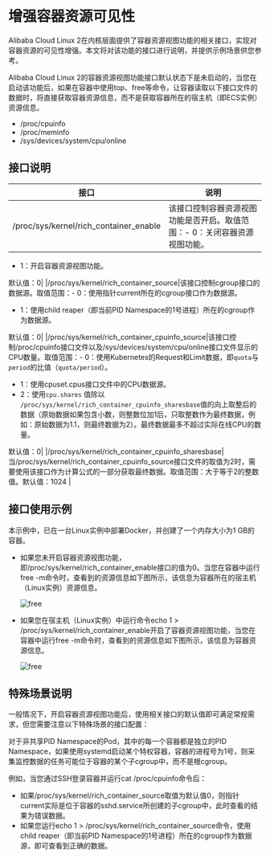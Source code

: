# 增强容器资源可见性

Alibaba Cloud Linux 2在内核层面提供了容器资源视图功能的相关接口，实现对容器资源的可见性增强。本文将对该功能的接口进行说明，并提供示例场景供您参考。

Alibaba Cloud Linux 2的容器资源视图功能接口默认状态下是未启动的，当您在启动该功能后，如果在容器中使用top、free等命令，让容器读取以下接口文件的数据时，将直接获取容器资源信息，而不是获取容器所在的宿主机（即ECS实例）资源信息。

-   /proc/cpuinfo
-   /proc/meminfo
-   /sys/devices/system/cpu/online

## 接口说明

|接口|说明|
|--|--|
|/proc/sys/kernel/rich\_container\_enable|该接口控制容器资源视图功能是否开启。取值范围：-   0：关闭容器资源视图功能。
-   1：开启容器资源视图功能。

默认值：0|
|/proc/sys/kernel/rich\_container\_source|该接口控制cgroup接口的数据源。取值范围：-   0：使用指针current所在的cgroup接口作为数据源。
-   1：使用child reaper（即当前PID Namespace的1号进程）所在的cgroup作为数据源。

默认值：0|
|/proc/sys/kernel/rich\_container\_cpuinfo\_source|该接口控制/proc/cpuinfo接口文件以及/sys/devices/system/cpu/online接口文件显示的CPU数量。取值范围：-   0：使用Kubernetes的Request和Limit数据，即`quota`与`period`的比值（`quota/period`）。
-   1：使用cpuset.cpus接口文件中的CPU数据源。
-   2：使用`cpu.shares` 值除以 `/proc/sys/kernel/rich_container_cpuinfo_sharesbase`值的向上取整后的数据（原始数据如果包含小数，则整数位加1后，只取整数作为最终数据，例如：原始数据为1.1，则最终数据为2）。最终数据最多不超过实际在线CPU的数量。

默认值：0|
|/proc/sys/kernel/rich\_container\_cpuinfo\_sharesbase|当/proc/sys/kernel/rich\_container\_cpuinfo\_source接口文件的取值为2时，需要使用该接口作为计算公式的一部分获取最终数据。取值范围：大于等于2的整数值。默认值：1024 |

## 接口使用示例

本示例中，已在一台Linux实例中部署Docker，并创建了一个内存大小为1 GB的容器。

-   如果您未开启容器资源视图功能，即/proc/sys/kernel/rich\_container\_enable接口的值为0。当您在容器中运行free -m命令时，查看到的资源信息如下图所示，该信息为容器所在的宿主机（Linux实例）资源信息。

    ![free](https://static-aliyun-doc.oss-accelerate.aliyuncs.com/assets/img/zh-CN/6087959161/p269174.png)

-   如果您在宿主机（Linux实例）中运行命令echo 1 \> /proc/sys/kernel/rich\_container\_enable开启了容器资源视图功能，当您在容器中运行free -m命令时，查看到的资源信息如下图所示，该信息为容器资源信息。

    ![free](https://static-aliyun-doc.oss-accelerate.aliyuncs.com/assets/img/zh-CN/6087959161/p269181.png)


## 特殊场景说明

一般情况下，开启容器资源视图功能后，使用相关接口的默认值即可满足常规需求，但您需要注意以下特殊场景的接口配置：

对于非共享PID Namespace的Pod，其中的每一个容器都是独立的PID Namespace，如果使用systemd启动某个特权容器，容器的进程号为1号，则采集监控数据的任务可能位于容器的某个子cgroup中，而不是根cgroup。

例如，当您通过SSH登录容器并运行cat /proc/cpuinfo命令后：

-   如果/proc/sys/kernel/rich\_container\_source取值为默认值0，则指针current实际是位于容器的sshd.service所创建的子cgroup中，此时查看的结果为错误数据。
-   如果您运行echo 1 \> /proc/sys/kernel/rich\_container\_source命令，使用child reaper（即当前PID Namespace的1号进程）所在的cgroup作为数据源，即可查看到正确的数据。

